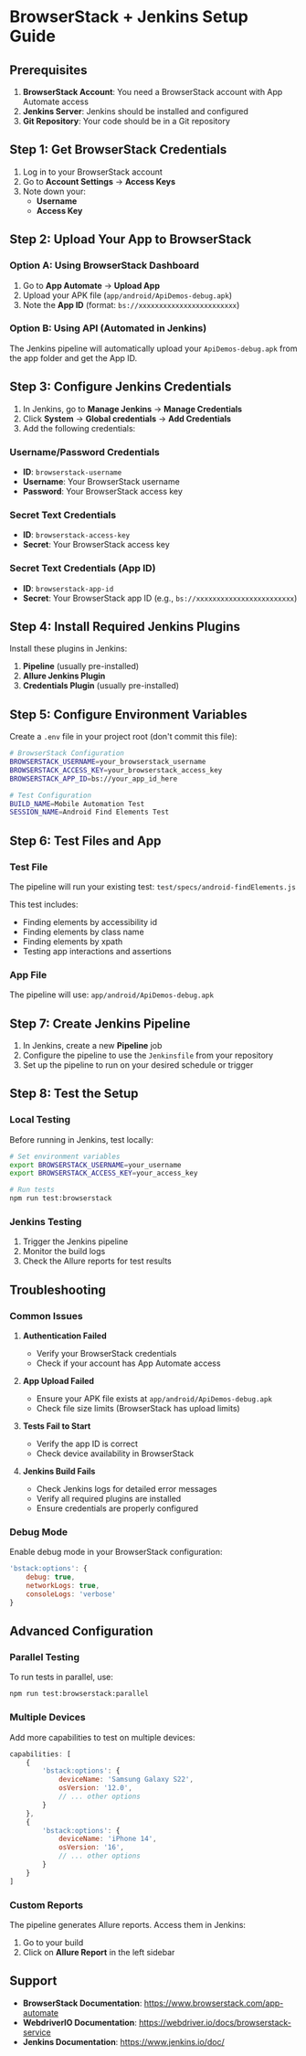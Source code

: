 # BrowserStack + Jenkins Setup Guide

## Prerequisites

1. **BrowserStack Account**: You need a BrowserStack account with App Automate access
2. **Jenkins Server**: Jenkins should be installed and configured
3. **Git Repository**: Your code should be in a Git repository

## Step 1: Get BrowserStack Credentials

1. Log in to your BrowserStack account
2. Go to **Account Settings** → **Access Keys**
3. Note down your:
   - **Username**
   - **Access Key**

## Step 2: Upload Your App to BrowserStack

### Option A: Using BrowserStack Dashboard
1. Go to **App Automate** → **Upload App**
2. Upload your APK file (`app/android/ApiDemos-debug.apk`)
3. Note the **App ID** (format: `bs://xxxxxxxxxxxxxxxxxxxxxxxx`)

### Option B: Using API (Automated in Jenkins)
The Jenkins pipeline will automatically upload your `ApiDemos-debug.apk` from the app folder and get the App ID.

## Step 3: Configure Jenkins Credentials

1. In Jenkins, go to **Manage Jenkins** → **Manage Credentials**
2. Click **System** → **Global credentials** → **Add Credentials**
3. Add the following credentials:

### Username/Password Credentials
- **ID**: `browserstack-username`
- **Username**: Your BrowserStack username
- **Password**: Your BrowserStack access key

### Secret Text Credentials
- **ID**: `browserstack-access-key`
- **Secret**: Your BrowserStack access key

### Secret Text Credentials (App ID)
- **ID**: `browserstack-app-id`
- **Secret**: Your BrowserStack app ID (e.g., `bs://xxxxxxxxxxxxxxxxxxxxxxxx`)

## Step 4: Install Required Jenkins Plugins

Install these plugins in Jenkins:
1. **Pipeline** (usually pre-installed)
2. **Allure Jenkins Plugin**
3. **Credentials Plugin** (usually pre-installed)

## Step 5: Configure Environment Variables

Create a `.env` file in your project root (don't commit this file):

```bash
# BrowserStack Configuration
BROWSERSTACK_USERNAME=your_browserstack_username
BROWSERSTACK_ACCESS_KEY=your_browserstack_access_key
BROWSERSTACK_APP_ID=bs://your_app_id_here

# Test Configuration
BUILD_NAME=Mobile Automation Test
SESSION_NAME=Android Find Elements Test
```

## Step 6: Test Files and App

### Test File
The pipeline will run your existing test: `test/specs/android-findElements.js`

This test includes:
- Finding elements by accessibility id
- Finding elements by class name  
- Finding elements by xpath
- Testing app interactions and assertions

### App File
The pipeline will use: `app/android/ApiDemos-debug.apk`

## Step 7: Create Jenkins Pipeline

1. In Jenkins, create a new **Pipeline** job
2. Configure the pipeline to use the `Jenkinsfile` from your repository
3. Set up the pipeline to run on your desired schedule or trigger

## Step 8: Test the Setup

### Local Testing
Before running in Jenkins, test locally:

```bash
# Set environment variables
export BROWSERSTACK_USERNAME=your_username
export BROWSERSTACK_ACCESS_KEY=your_access_key

# Run tests
npm run test:browserstack
```

### Jenkins Testing
1. Trigger the Jenkins pipeline
2. Monitor the build logs
3. Check the Allure reports for test results

## Troubleshooting

### Common Issues

1. **Authentication Failed**
   - Verify your BrowserStack credentials
   - Check if your account has App Automate access

2. **App Upload Failed**
   - Ensure your APK file exists at `app/android/ApiDemos-debug.apk`
   - Check file size limits (BrowserStack has upload limits)

3. **Tests Fail to Start**
   - Verify the app ID is correct
   - Check device availability in BrowserStack

4. **Jenkins Build Fails**
   - Check Jenkins logs for detailed error messages
   - Verify all required plugins are installed
   - Ensure credentials are properly configured

### Debug Mode

Enable debug mode in your BrowserStack configuration:

```javascript
'bstack:options': {
    debug: true,
    networkLogs: true,
    consoleLogs: 'verbose'
}
```

## Advanced Configuration

### Parallel Testing
To run tests in parallel, use:

```bash
npm run test:browserstack:parallel
```

### Multiple Devices
Add more capabilities to test on multiple devices:

```javascript
capabilities: [
    {
        'bstack:options': {
            deviceName: 'Samsung Galaxy S22',
            osVersion: '12.0',
            // ... other options
        }
    },
    {
        'bstack:options': {
            deviceName: 'iPhone 14',
            osVersion: '16',
            // ... other options
        }
    }
]
```

### Custom Reports
The pipeline generates Allure reports. Access them in Jenkins:
1. Go to your build
2. Click on **Allure Report** in the left sidebar

## Support

- **BrowserStack Documentation**: https://www.browserstack.com/app-automate
- **WebdriverIO Documentation**: https://webdriver.io/docs/browserstack-service
- **Jenkins Documentation**: https://www.jenkins.io/doc/ 